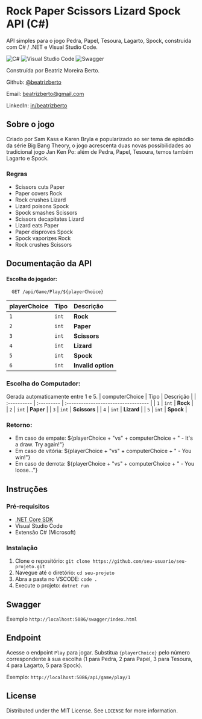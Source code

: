 # Rock Paper Scissors  Lizard Spock API (C#)

API simples para o jogo Pedra, Papel, Tesoura, Lagarto, Spock, construída com C# / .NET e Visual Studio Code.

![C#](https://img.shields.io/badge/c%23-%23239120.svg?style=for-the-badge&logo=c-sharp&logoColor=white) ![Visual Studio Code](https://img.shields.io/badge/Visual%20Studio%20Code-0078d7.svg?style=for-the-badge&logo=visual-studio-code&logoColor=white)
![Swagger](https://img.shields.io/badge/-Swagger-%23Clojure?style=for-the-badge&logo=swagger&logoColor=white)

Construída por Beatriz Moreira Berto.

Github: [@beatrizberto](https://www.github.com/beatrizberto)

Email: [beatrizberto@gmail.com](mailto:beatrizberto@gmail.com)

LinkedIn: [in/beatrizberto](https://www.linkedin.com/in/beatrizberto/)





## Sobre o jogo

Criado por Sam Kass e Karen Bryla e popularizado ao ser tema de episódio da série Big Bang Theory, o jogo acrescenta duas novas possibilidades ao tradicional jogo Jan Ken Po: além de Pedra, Papel, Tesoura, temos também Lagarto e Spock.

### Regras

* Scissors cuts Paper
* Paper covers Rock
* Rock crushes Lizard
* Lizard poisons Spock
* Spock smashes Scissors
* Scissors decapitates Lizard
* Lizard eats Paper
* Paper disproves Spock
* Spock vaporizes Rock
* Rock crushes Scissors


## Documentação da API

#### Escolha do jogador:

```http
  GET /api/Game/Play/${playerChoice}
```

| playerChoice   | Tipo       | Descrição                           |
| :---------- | :--------- | :---------------------------------- |
| `1` | `int` | **Rock** |
| `2` | `int` | **Paper** |
| `3` | `int` | **Scissors** |
| `4` | `int` | **Lizard** |
| `5` | `int` | **Spock** |
| `6` | `int` | **Invalid option** |

### Escolha do Computador:

Gerada automaticamente entre 1 e 5.
| computerChoice   | Tipo       | Descrição                           |
| :---------- | :--------- | :---------------------------------- |
| `1` | `int` | **Rock** |
| `2` | `int` | **Paper** |
| `3` | `int` | **Scissors** |
| `4` | `int` | **Lizard** |
| `5` | `int` | **Spock** |

### Retorno:

* Em caso de empate: ${playerChoice + "vs" + computerChoice + " - It's a draw. Try again!"}
* Em caso de vitória: ${playerChoice + "vs" + computerChoice + " - You win!"}
* Em caso de derrota: ${playerChoice + "vs" + computerChoice + " - You loose..."}



## Instruções

### Pré-requisitos

- [.NET Core SDK](https://dotnet.microsoft.com/download)
- Visual Studio Code
- Extensão C# (Microsoft)

### Instalação

1. Clone o repositório: `git clone https://github.com/seu-usuario/seu-projeto.git`
2. Navegue até o diretório: `cd seu-projeto`
3. Abra a pasta no VSCODE: `code .`
4. Execute o projeto: `dotnet run`

## Swagger
Exemplo `http://localhost:5086/swagger/index.html`

## Endpoint

Acesse o endpoint `Play` para jogar. Substitua `{playerChoice}` pelo número correspondente à sua escolha (1 para Pedra, 2 para Papel, 3 para Tesoura, 4 para Lagarto, 5 para Spock).

Exemplo: `http://localhost:5086/api/game/play/1`

## License

Distributed under the MIT License. See `LICENSE` for more information.

